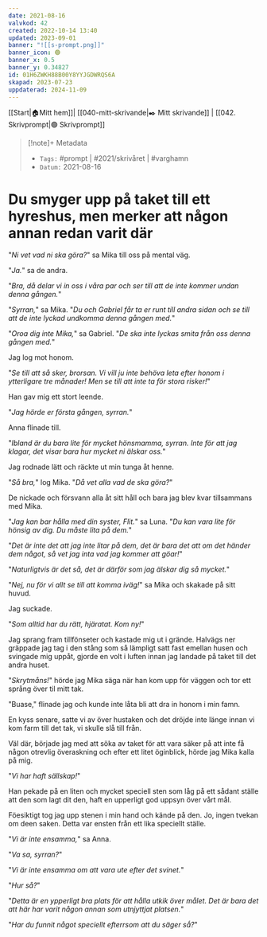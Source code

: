 ```yaml
---
date: 2021-08-16
valvkod: 42
created: 2022-10-14 13:40
updated: 2023-09-01
banner: "![[s-prompt.png]]"
banner_icon: 🟢
banner_x: 0.5
banner_y: 0.34827
id: 01H6ZWKH88B00Y8YYJGDWRQS6A
skapad: 2023-07-23
uppdaterad: 2024-11-09
---
```

[[Start|🏠Mitt hem]]| [[040-mitt-skrivande|✒️ Mitt skrivande]] | [[042. Skrivprompt|🟢 Skrivprompt]]
> [!note]+ Metadata
> * `Tags:`  #prompt | #2021/skrivåret | #varghamn 
> * `Datum:`  2021-08-16

# Du smyger upp på taket till ett hyreshus, men merker att någon annan redan varit där

"*Ni vet vad ni ska göra?*" sa Mika till oss på mental väg.

"*Ja.*" sa de andra.

"*Bra, då delar vi in oss i våra par och ser till att de inte kommer undan denna gången.*"

"*Syrran,*" sa Mika. "*Du och Gabriel får ta er runt till andra sidan och se till att de inte lyckad undkomma denna gången med.*"

"*Oroa dig inte Mika,*" sa Gabriel. "*De ska inte lyckas smita från oss denna gången med.*"

Jag log mot honom.

"*Se till att så sker, brorsan. Vi vill ju inte behöva leta efter honom i ytterligare tre månader! Men se till att inte ta för stora risker!*"

Han gav mig ett stort leende.

"*Jag hörde er första gången, syrran.*"

Anna flinade till.

"*Ibland är du bara lite för mycket hönsmamma, syrran. Inte för att jag klagar, det visar bara hur mycket ni älskar oss.*"

Jag rodnade lätt och räckte ut min tunga åt henne.

"*Så bra,*" log Mika. "*Då vet alla vad de ska göra?*"

De nickade och försvann alla åt sitt håll och bara jag blev kvar tillsammans med Mika.

"*Jag kan bar hålla med din syster, Flit.*" sa Luna. "*Du kan vara lite för hönsig av dig. Du måste lita på dem.*"

"*Det är inte det att jag inte litar på dem, det är bara det att om det händer dem något, så vet jag inta vad jag kommer att göar!*"

"*Naturligtvis är det så, det är därför som jag älskar dig så mycket.*"

"*Nej, nu för vi allt se till att komma iväg!*" sa Mika och skakade på sitt huvud.

Jag suckade.

"*Som alltid har du rätt, hjäratat. Kom ny!*"

Jag sprang fram tillfönseter och kastade mig ut i grände. Halvägs ner gräppade jag tag i den stång som så lämpligt satt fast emellan husen och svingade mig uppåt, gjorde en volt i luften innan jag landade på taket till det andra huset.

"*Skrytmåns!*" hörde jag Mika säga när han kom upp för väggen och tor ett språng över til mitt tak.

"Buase," flinade jag och kunde inte låta bli att dra in honom i min famn.

En kyss senare, satte vi av över hustaken och det dröjde inte länge innan vi kom farm till det tak, vi skulle slå till från.

Väl där, började jag med att söka av taket för att vara säker på att inte få någon otrevlig överaskning och efter ett litet öginblick, hörde jag Mika kalla på mig.

"*Vi har haft sällskap!*"

Han pekade på en liten och mycket speciell sten som låg på ett sådant ställe att den som lagt dit den, haft en upperligt god uppsyn över vårt mål.

Föesiktigt tog jag upp stenen i min hand och kände på den. Jo, ingen tvekan om deen saken. Detta var ensten från ett lika speciellt ställe.

"*Vi är inte ensamma,*" sa Anna.

"*Va sa, syrran?*"

"*Vi är inte ensamma om att vara ute efter det svinet.*"

"*Hur så?*"

"*Detta är en ypperligt bra plats för att hålla utkik över målet. Det är bara det att här har varit någon annan som utnjyttjat platsen.*"

"*Har du funnit något speciellt efterrsom att du säger sǻ?*"

